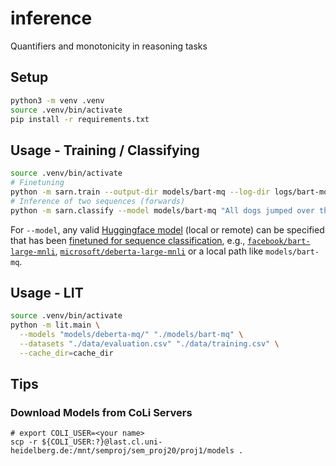 # inference
Quantifiers and monotonicity in reasoning tasks

## Setup

```sh
python3 -m venv .venv
source .venv/bin/activate
pip install -r requirements.txt
```

## Usage - Training / Classifying

```sh
source .venv/bin/activate
# Finetuning
python -m sarn.train --output-dir models/bart-mq --log-dir logs/bart-mq facebook/bart-large-mnli data/training.csv
# Inference of two sequences (forwards)
python -m sarn.classify --model models/bart-mq "All dogs jumped over the fence." "Some small dogs jumped over the fence."
```

For `--model`, any valid [Huggingface model](https://huggingface.co/transformers/pretrained_models.html) (local or remote) can be specified that has been [finetuned for sequence classification](https://huggingface.co/models?pipeline_tag=text-classification), e.g., [`facebook/bart-large-mnli`](https://huggingface.co/facebook/bart-large-mnli), [`microsoft/deberta-large-mnli`](https://huggingface.co/microsoft/deberta-large-mnli) or a local path like `models/bart-mq`. 

## Usage - LIT

```sh
source .venv/bin/activate
python -m lit.main \
  --models "models/deberta-mq/" "./models/bart-mq" \
  --datasets "./data/evaluation.csv" "./data/training.csv" \
  --cache_dir=cache_dir
```

## Tips

### Download Models from CoLi Servers

```
# export COLI_USER=<your name>
scp -r ${COLI_USER:?}@last.cl.uni-heidelberg.de:/mnt/semproj/sem_proj20/proj1/models .
```
